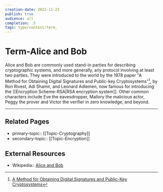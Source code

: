 ```yaml
---
creation-date: 2022-11-23
publish: true
audience: all
completion: .5
tags: type/context/term,
---
```

# Term-Alice and Bob
Alice and Bob are commonly used stand-in parties for describing cryptographic systems, and more generally, any protocol involving at least two parties. They were introduced to the world by the 1978 paper "A Method for Obtaining Digital Signatures and Public-key Cryptosystems"[^1], by Ron Rivest, Adi Shamir, and Leonard Adlemen, now famous for introducing the [[Encryption Scheme-RSA|RSA encryption system]]. Other common characters include Eve the eavesdropper, Mallory the malicious actor, Peggy the prover and Victor the verifier in zero knowledge, and beyond.

---
## Related Pages
- primary-topic:: [[Topic-Cryptography]]
- secondary-topic:: [[Topic-Encryption]]

## External Resources
- Wikipedia:: [Alice and Bob](https://en.wikipedia.org/wiki/Alice_and_Bob)

[^1]: [A Method for Obtaining Digital Signatures and Public-Key Cryptosystems](https://people.csail.mit.edu/rivest/Rsapaper.pdf)